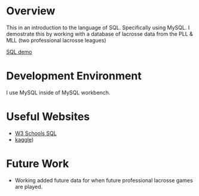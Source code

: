 # Overview
This in an introduction to the language of SQL.  Specifically using MySQL.  I demostrate this by working with a database of lacrosse data from the PLL & MLL (two professional lacrosse leagues)


[SQL demo](https://www.youtube.com/)

# Development Environment

I use MySQL inside of MySQL workbench.

# Useful Websites

* [W3 Schools SQL](https://www.w3schools.com/sql/)
* [kaggle](https://www.kaggle.com/))

# Future Work

* Working added future data for when future professional lacrosse games are played.

